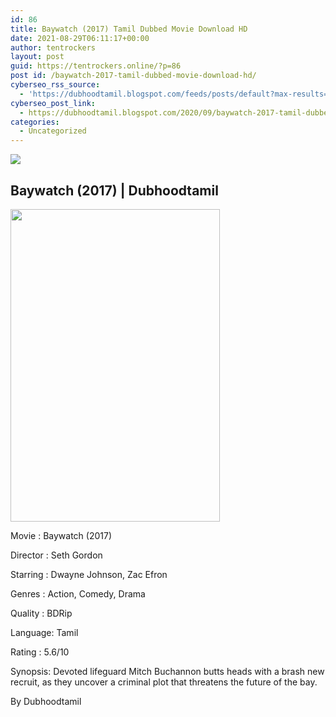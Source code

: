 ```yaml
---
id: 86
title: Baywatch (2017) Tamil Dubbed Movie Download HD
date: 2021-08-29T06:11:17+00:00
author: tentrockers
layout: post
guid: https://tentrockers.online/?p=86
post id: /baywatch-2017-tamil-dubbed-movie-download-hd/
cyberseo_rss_source:
  - 'https://dubhoodtamil.blogspot.com/feeds/posts/default?max-results=150&start-index=151'
cyberseo_post_link:
  - https://dubhoodtamil.blogspot.com/2020/09/baywatch-2017-tamil-dubbed-hd.html
categories:
  - Uncategorized
---
```

<div class="media_block">
  <img src="https://1.bp.blogspot.com/-g9h5vV74-ds/X1SorWZVyCI/AAAAAAAACUs/_m4n2GHODoELd2C04so3GiQV60mDMgkoQCNcBGAsYHQ/s72-w335-h500-c/MV5BNTA4MjQ0ODQzNF5BMl5BanBnXkFtZTgwNzA5NjYzMjI%2540._V1_.jpg" class="media_thumbnail" />
</div>

## Baywatch (2017) | Dubhoodtamil

<div class="separator">
  <a href="https://1.bp.blogspot.com/-g9h5vV74-ds/X1SorWZVyCI/AAAAAAAACUs/_m4n2GHODoELd2C04so3GiQV60mDMgkoQCNcBGAsYHQ/s2048/MV5BNTA4MjQ0ODQzNF5BMl5BanBnXkFtZTgwNzA5NjYzMjI%2540._V1_.jpg"><img loading="lazy" border="0" data-original-height="2048" data-original-width="1382" height="500" src="https://1.bp.blogspot.com/-g9h5vV74-ds/X1SorWZVyCI/AAAAAAAACUs/_m4n2GHODoELd2C04so3GiQV60mDMgkoQCNcBGAsYHQ/w335-h500/MV5BNTA4MjQ0ODQzNF5BMl5BanBnXkFtZTgwNzA5NjYzMjI%2540._V1_.jpg" width="335" /></a>
</div>

Movie	<span></span>:	<span></span>Baywatch (2017)&nbsp;

Director	<span></span>:	<span></span>Seth Gordon&nbsp;

Starring	<span></span>:	<span></span>Dwayne Johnson, Zac Efron&nbsp;

Genres	<span></span>:	<span></span>Action, Comedy, Drama&nbsp;

Quality	<span></span>:	<span></span>BDRip&nbsp;

Language:	<span></span>Tamil&nbsp;

Rating	<span></span>:	<span></span>5.6/10&nbsp;

Synopsis: Devoted lifeguard Mitch Buchannon butts heads with a brash new recruit, as they uncover a criminal plot that threatens the future of the bay.

By Dubhoodtamil